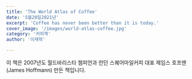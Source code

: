 ```yaml
---
title: 'The World Atlas of Coffee'
date: '5월20일2021년'
excerpt: 'Coffee has never been better than it is today.'
cover_image: '/images/world-atlas-coffee.jpg'
category: '커피책'
author: '이재혁'

---
```


이 책은 2007년도 월드바리스타 챔피언과 런던 스퀘어마일커피 대표 제임스 호프맨 (James Hoffmann) 만든 책입니다.
